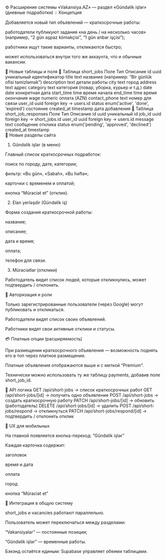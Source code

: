 ⚙️ Расширение системы «Vakansiya.AZ» — раздел «Gündəlik işlər» (дневные подработки)
💡 Концепция

Добавляется новый тип объявлений — краткосрочные работы:

работодатели публикуют задания «на день / на несколько часов» (например, “2 gün aşpaz köməkçisi”, “1 gün anbar işçisi”);

работники ищут такие варианты, откликаются быстро;

может использоваться внутри того же аккаунта, что и обычные вакансии.

🧱 Новые таблицы и поля
🔸 Таблица short_jobs
Поле	Тип	Описание
id	uuid	уникальный идентификатор
title	text	название (например: “Bir günlük ofisi təmizləmək”)
description	text	детали работы
city	text	город
address	text	адрес
category	text	категория (повар, уборка, курьер и т.д.)
date	date	конкретная дата
start_time	time	время начала
end_time	time	время окончания
wage	numeric	оплата (AZN)
contact_phone	text	номер для связи
user_id	uuid	foreign key → users.id
status	enum('active', 'done', 'expired')	состояние
created_at	timestamp	дата добавления
🔸 Таблица short_job_responses
Поле	Тип	Описание
id	uuid	уникальный id
job_id	uuid	foreign key → short_jobs.id
user_id	uuid	foreign key → users.id
message	text	сообщение отклика
status	enum('pending', 'approved', 'declined')	
created_at	timestamp	
🧭 Новые разделы сайта
1. Gündəlik işlər (в меню)

Главный список краткосрочных подработок:

поиск по городу, дате, категории;

фильтр: «Bu gün», «Sabah», «Bu həftə»;

карточки с временем и оплатой;

кнопка “Müraciət et” (отклик).

2. Elan yerləşdir (Gündəlik iş)

Форма создания краткосрочной работы:

название;

описание;

дата и время;

оплата;

телефон для связи.

3. Müraciətlər (отклики)

Работодатель видит список людей, которые откликнулись, может подтвердить / отклонить.

🔐 Авторизация и роли

Только зарегистрированные пользователи (через Google) могут публиковать и откликаться.

Работодатели видят список своих объявлений.

Работники видят свои активные отклики и статусы.

💳 Платные опции (расширяемость)

При размещении краткосрочного объявления — возможность поднять его в топ через платное размещение.

Платные объявления отображаются выше и с меткой “Premium”.

Технически можно использовать ту же таблицу payments, добавив поле short_job_id.

🧠 API логика
GET /api/short-jobs                → список краткосрочных работ
GET /api/short-jobs/[id]           → получить одно объявление
POST /api/short-jobs               → создать краткосрочную работу
PATCH /api/short-jobs/[id]         → обновить (работодатель)
DELETE /api/short-jobs/[id]        → удалить
POST /api/short-jobs/respond       → откликнуться
PATCH /api/short-jobs/respond/[id] → подтвердить / отклонить отклик

📱 UX для мобильных

На главной появляется кнопка-переход: “Gündəlik işlər”

Каждая карточка содержит:

заголовок

время и дата

оплата

город

кнопка “Müraciət et”

🔄 Интеграция в общую систему

short_jobs и vacancies работают параллельно.

Пользователь может переключаться между разделами:

“Vakansiyalar” — постоянные позиции;

“Gündəlik işlər” — временные работы.

Бэкэнд остаётся единым: Supabase управляет обеими таблицами.
